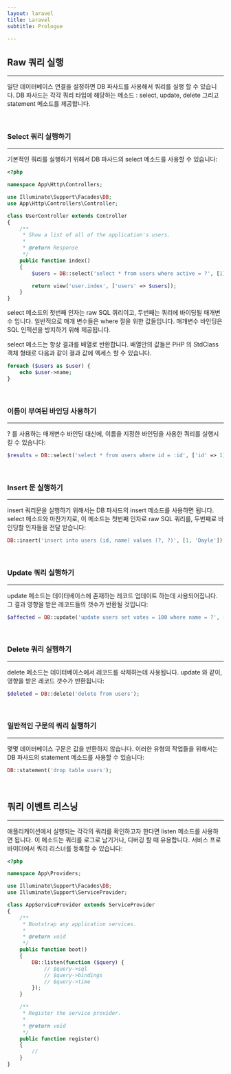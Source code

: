 ```yaml
---
layout: laravel
title: Laravel
subtitle: Prologue
    
---
```


## Raw 쿼리 실행
---

일단 데이터베이스 연결을 설정하면 DB 파사드를 사용해서 쿼리를 실행 할 수 있습니다. DB 파사드는 각각 쿼리 타입에 해당하는 메소드 : select, update, delete 그리고 statement 메소드를 제공합니다.

<br>

### Select 쿼리 실행하기
---

기본적인 쿼리를 실행하기 위해서 DB 파사드의 select 메소드를 사용할 수 있습니다:

```php
<?php

namespace App\Http\Controllers;

use Illuminate\Support\Facades\DB;
use App\Http\Controllers\Controller;

class UserController extends Controller
{
    /**
     * Show a list of all of the application's users.
     *
     * @return Response
     */
    public function index()
    {
        $users = DB::select('select * from users where active = ?', [1]);

        return view('user.index', ['users' => $users]);
    }
}
```

select 메소드의 첫번째 인자는 raw SQL 쿼리이고, 두번째는 쿼리에 바이딩될 매개변수 입니다. 일반적으로 매개 변수들은 where 절을 위한 값들입니다. 매개변수 바인딩은 SQL 인젝션을 방지하기 위해 제공됩니다.

select 메소드는 항상 결과를 배열로 반환합니다. 배열안의 값들은 PHP 의 StdClass 객체 형태로 다음과 같이 결과 값에 엑세스 할 수 있습니다.

```php
foreach ($users as $user) {
    echo $user->name;
}
```

<br>

### 이름이 부여된 바인딩 사용하기
---

? 를 사용하는 매개변수 바인딩 대신에, 이름을 지정한 바인딩을 사용한 쿼리를 실행시킬 수 있습니다:

```php
$results = DB::select('select * from users where id = :id', ['id' => 1]);
```

<br>

### Insert 문 실행하기
---

insert 쿼리문을 실행하기 위해서는 DB 파사드의 insert 메소드를 사용하면 됩니다. select 메소드와 마찬가지로, 이 메소드는 첫번째 인자로 raw SQL 쿼리를, 두번째로 바인딩할 인자들을 전달 받습니다:

```php
DB::insert('insert into users (id, name) values (?, ?)', [1, 'Dayle']);
```

<br>

### Update 쿼리 실행하기
---

update 메소드는 데이터베이스에 존재하는 레코드 업데이트 하는데 사용되어집니다. 그 결과 영향을 받은 레코드들의 갯수가 반환될 것입니다:

```php
$affected = DB::update('update users set votes = 100 where name = ?', ['John']);
```

<br>

### Delete 쿼리 실행하기
---
delete 메소드는 데이터베이스에서 레코드를 삭제하는데 사용됩니다. update 와 같이, 영향을 받은 레코드 갯수가 반환됩니다:

```php
$deleted = DB::delete('delete from users');
```

<br>

### 일반적인 구문의 쿼리 실행하기
---

몇몇 데이터베이스 구문은 값을 반환하지 않습니다. 이러한 유형의 작업들을 위해서는 DB 파사드의 statement 메소드를 사용할 수 있습니다:

```php
DB::statement('drop table users');
```

<br>

## 쿼리 이벤트 리스닝
---

애플리케이션에서 실행되는 각각의 쿼리를 확인하고자 한다면 listen 메소드를 사용하면 됩니다. 이 메소드는 쿼리를 로그로 남기거나, 디버깅 할 때 유용합니다. 서비스 프로바이더에서 쿼리 리스너를 등록할 수 있습니다:

```php
<?php

namespace App\Providers;

use Illuminate\Support\Facades\DB;
use Illuminate\Support\ServiceProvider;

class AppServiceProvider extends ServiceProvider
{
    /**
     * Bootstrap any application services.
     *
     * @return void
     */
    public function boot()
    {
        DB::listen(function ($query) {
            // $query->sql
            // $query->bindings
            // $query->time
        });
    }

    /**
     * Register the service provider.
     *
     * @return void
     */
    public function register()
    {
        //
    }
}
```

<br>